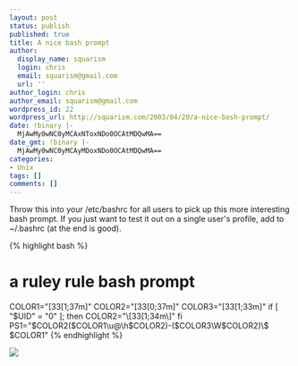 ```yaml
---
layout: post
status: publish
published: true
title: A nice bash prompt
author:
  display_name: squarism
  login: chris
  email: squarism@gmail.com
  url: ''
author_login: chris
author_email: squarism@gmail.com
wordpress_id: 22
wordpress_url: http://squarism.com/2003/04/20/a-nice-bash-prompt/
date: !binary |-
  MjAwMy0wNC0yMCAxNToxNDo0OCAtMDQwMA==
date_gmt: !binary |-
  MjAwMy0wNC0yMCAyMDoxNDo0OCAtMDQwMA==
categories:
- Unix
tags: []
comments: []
---
```

Throw this into your /etc/bashrc for all users to pick up this more interesting bash prompt.  If you just want to test it out on a single user's profile, add to ~/.bashrc (at the end is good).

{% highlight bash %}
# a ruley rule bash prompt
COLOR1="\[33[1;37m\]"
COLOR2="\[33[0;37m\]"
COLOR3="\[33[1;33m\]"
if [ "$UID" = "0" ];
then
COLOR2="\[33[1;34m\]"
fi
PS1="$COLOR2($COLOR1\u@\h$COLOR2)-($COLOR3\W$COLOR2)\\$ $COLOR1"
{% endhighlight %}

![](/files/ruley_rule_bash_prompt.jpg)